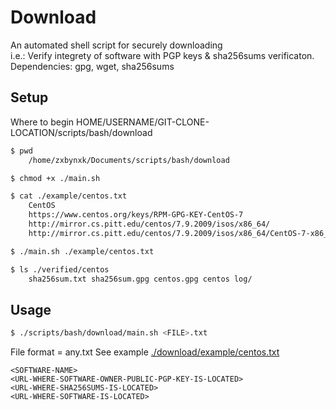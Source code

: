 # Download
An automated shell script for securely downloading <br />
i.e.: Verify integrety of software with PGP keys & sha256sums verificaton.
Dependencies: gpg, wget, sha256sums

## Setup
Where to begin HOME/USERNAME/GIT-CLONE-LOCATION/scripts/bash/download

```bash
$ pwd
    /home/zxbynxk/Documents/scripts/bash/download

$ chmod +x ./main.sh

$ cat ./example/centos.txt
    CentOS
    https://www.centos.org/keys/RPM-GPG-KEY-CentOS-7
    http://mirror.cs.pitt.edu/centos/7.9.2009/isos/x86_64/
    http://mirror.cs.pitt.edu/centos/7.9.2009/isos/x86_64/CentOS-7-x86_64-Everything-2009.iso

$ ./main.sh ./example/centos.txt

$ ls ./verified/centos
    sha256sum.txt sha256sum.gpg centos.gpg centos log/
```

## Usage
```bash
$ ./scripts/bash/download/main.sh <FILE>.txt 
```

File format = any.txt 
See example [./download/example/centos.txt](#)
```
<SOFTWARE-NAME>
<URL-WHERE-SOFTWARE-OWNER-PUBLIC-PGP-KEY-IS-LOCATED>
<URL-WHERE-SHA256SUMS-IS-LOCATED>
<URL-WHERE-SOFTWARE-IS-LOCATED>
``` 
